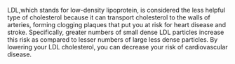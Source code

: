 ﻿LDL,which stands for low-density lipoprotein, is considered the less helpful type of cholesterol because it can transport cholesterol to the walls of arteries, forming clogging plaques that put you at risk for heart disease and stroke. Specifically, greater numbers of small dense LDL particles increase this risk as compared to lesser numbers of large less dense particles. By lowering your LDL cholesterol, you can decrease your risk of cardiovascular disease.